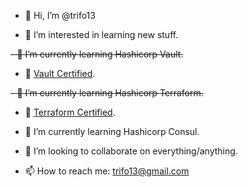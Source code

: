 - 👋 Hi, I’m @trifo13

- 👀 I’m interested in learning new stuff.
  
~~- 🌱 I’m currently learning Hashicorp Vault.~~ 

- :office: [Vault Certified](https://www.credly.com/badges/454b8b05-3ac6-47cb-b433-85bdc899d74b/public_url).

~~- 🌱 I’m currently learning Hashicorp Terraform.~~

- :office: [Terraform Certified](https://www.credly.com/badges/c795051b-ef45-425a-89f9-39425222f18f/public_url).

- :notebook: I’m currently learning Hashicorp Consul.

- 💞️ I’m looking to collaborate on everything/anything.

- 📫 How to reach me: trifo13@gmail.com

<!---
trifo13/trifo13 is a ✨ special ✨ repository because its `README.md` (this file) appears on your GitHub profile.
You can click the Preview link to take a look at your changes.
--->
